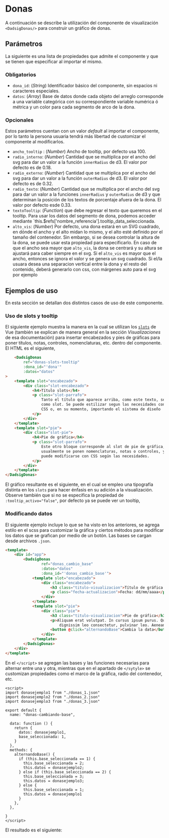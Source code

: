 # Donas

A continuación se describe la utilización del componente de visualización `<DadsigDonas/>` para construir un gráfico de 
donas.

## Parámetros

La siguiente es una lista de propiedades que admite el componente y que se tienen que especificar al importar el mismo.

### Obligatorios

* `dona_id`: (_String_) Identificador básico del componente, sin espacios ni caracteres especiales.
* `datos`: (_Array_) Base de datos donde cada objeto del arreglo corresponde a una variable categórica con su
    correspondiente variable numérica ó métrica y un color para cada segmento de arco de la dona. 

### Opcionales

Estos parámetros cuentan con un valor _default_ al importar el componente, por lo tanto la persona usuaria tendrá más
libertad de customizar el componente al modificarlos.

* `ancho_tooltip` : (_Number_) Ancho de tooltip, por defecto usa 100.
* `radio_interno`: (_Number_) Cantidad que se multiplica por el ancho del svg para dar un valor a la función
  `innerRadius` de d3. El valor por defecto es de 0.18.
* `radio_externo`: (_Number_) Cantidad que se multiplica por el ancho del svg para dar un valor a la función
    `outerRadius` de d3. El valor por defecto es de 0.32.
* `radio_texto`: (_Number_) Cantidad que se multiplica por el ancho del svg para dar un valor a la funciones
  `innerRadius` y `outerRadius` de d3 y que determinan la posición de los textos de porcentaje afuera de la dona. El 
  valor por defecto esde 0.33.
* `textoTooltip`: (_Function_) que debe regresar el texto que queremos en el tooltip. Para usar los datos del segmento de dona, podemos acceder mediante `this.$refs['nombre_referencia'].tooltip_data_seleccionada.
* `alto_vis`: (_Number_) Por defecto, una dona estará en un SVG cuadrado, en dónde el ancho y el alto midan lo mismo, y el alto esté definido por el tamaño del contenedor. Sin embargo, si se desea controlar la altura de la dona, se puede usar esta propiedad para especificarlo. En caso de que el ancho sea mayor que `alto_vis`, la dona se centrará y su altura se ajustará para caber siempre en el svg. Si el `alto_vis` es mayor que el ancho, entonces se ignora el valor y se genera un svg cuadrado. Si el/la usuara desea una separacion vertical entre la dona y el resto del contenido, deberá generarlo con css, con márgenes auto para el svg por ejemplo 
 
## Ejemplos de uso

En esta sección se detallan dos distintos casos de uso de este componente.

### Uso de slots y tooltip

El siguiente ejemplo muestra la manera en la cual se utilizan los
[`slots`](https://vuejs.org/guide/components/slots.html) de Vue (también se explican de manera general en la sección
_Visualizaciones_ de esa documentación) para insertar encabezados y pies de gráficas para poner títulos, notas,
controles, nomenclaturas, etc. dentro del componente. El HTML es el siguiente,

```html
    <DadsigDonas
        ref="donas-slots-tooltip"
        :dona_id="'dona'"
        :datos="datos"
>
    <template slot="encabezado">
        <div class="slot-encabezado">
            <h4>Título slots</h4>
            <p class="slot-parrafo">
                Tanto el título que aparece arriba, como este texto, se integran
                como slot. Se puede estilizar segun las necesidades con un poco de
                CSS o, en su momento, importando el sistema de diseño
            </p>
        </div>
    </template>
    <template slot="pie">
        <div class="slot-pie">
            <h4>Pie de gráfica</h4>
            <p class="slot-parrafo">
                Este otro bloque corresponde al slot de pie de gráfica, en donde
                usualmente se ponen nomenclaturas, notas o controles, y también
                puede modificarse con CSS según las necesidades.
            </p>
        </div>
    </template>
</DadsigDonas>
```

El gráfico resultante es el siguiente, en el cual se empleo una tipografía distinta en los `slots` para hacer énfasis en
su adición a la visualización. Observe también que si no se especifica la propiedad de
`:tooltip_activo="false"`, por defecto ya se puede ver un tooltip,

<donas-slots-tooltip/>


### Modificando datos

El siguiente ejemplo incluye lo que se ha visto en los anteriores, se agrega estilo en el scss para customizar la
gráfica y ciertos métodos para modificar los datos que se grafican por medio de un botón. Las bases se cargan desde
archivos `.json`.

```html
<template>
    <div id="app">
        <DadsigDonas
                ref="donas_cambio_base"
                :datos="datos"
                :dona_id="'donas_cambio_base'">
            <template slot="encabezado">
                <div class="encabezado">
                    <h3 class="titulo-visualizacion">Título de gráfica con cambio de datos</h3>
                    <p class="fecha-actualizacion">Fecha: dd/mm/aaaa</p>
                </div>
            </template>
            <template slot="pie">
                <div class="pie">
                    <h3 class="titulo-visualizacion">Pie de gráfica</h3>
                    <p>Aliquam erat volutpat. In cursus ipsum purus. Quisque a pellentesque justo. Donec nec justo sodales,
                        dignissim leo consectetur, pulvinar leo. Aenean sodales a lacus eget porta.</p>
                    <button @click="alternandoBase">Cambia la data</button>
                </div>
            </template>
        </DadsigDonas>
    </div>
</template>
```
En el `</script>` se agregan las bases y las funciones necesarias para alternar entre una y otra, mientras que en el
apartado de `</sytyle>` se customizan propiedades como el marco de la gráfica, radio del contenedor, etc.

```vue
<script>
import donasejemplo1 from "./donas_1.json"
import donasejemplo2 from "./donas_2.json"
import donasejemplo3 from "./donas_3.json"

export default {
  name: "donas-cambiando-base",

  data: function () {
    return {
      datos: donasejemplo1,
      base_seleccionada: 1,
    }
  },
  methods: {
    alternandoBase() {
      if (this.base_seleccionada == 1) {
        this.base_seleccionada = 2;
        this.datos = donasejemplo2;
      } else if (this.base_seleccionada == 2) {
        this.base_seleccionada = 3;
        this.datos = donasejemplo3;
      } else {
        this.base_seleccionada = 1;
        this.datos = donasejemplo1
      }
    },
  },

}
</script>
```

El resultado es el siguiente:

<donas-cambiando-base/>